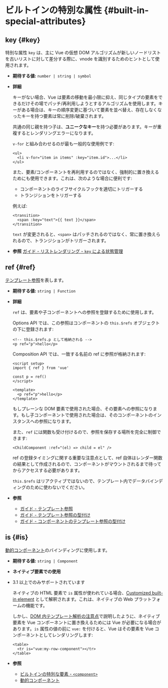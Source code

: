 # ビルトインの特別な属性 {#built-in-special-attributes}

## key {#key}

特別な属性 `key` は、主に Vue の仮想 DOM アルゴリズムが新しいノードリストを古いリストに対して差分する際に、vnode を識別するためのヒントとして使用されます。

- **期待する値:** `number | string | symbol`

- **詳細**

  キーがない場合、Vue は要素の移動を最小限に抑え、同じタイプの要素をできるだけその場でパッチ/再利用しようとするアルゴリズムを使用します。キーがある場合は、キーの順序変更に基づいて要素を並べ替え、存在しなくなったキーを持つ要素は常に削除/破棄されます。

  共通の同じ親を持つ子は、**ユニークなキー**を持つ必要があります。キーが重複するとレンダリングエラーになります。

  `v-for` と組み合わせるのが最も一般的な使用例です:

  ```vue-html
  <ul>
    <li v-for="item in items" :key="item.id">...</li>
  </ul>
  ```

  また、要素/コンポーネントを再利用するのではなく、強制的に置き換えるためにも使用できます。これは、次のような場合に便利です:

  - コンポーネントのライフサイクルフックを適切にトリガーする
  - トランジションをトリガーする

  例えば:

  ```vue-html
  <transition>
    <span :key="text">{{ text }}</span>
  </transition>
  ```

  `text` が変更されると、`<span>` はパッチされるのではなく、常に置き換えられるので、トランジションがトリガーされます。

- **参照** [ガイド - リストレンダリング - `key` による状態管理](/guide/essentials/list#maintaining-state-with-key)

## ref {#ref}

[テンプレート参照](/guide/essentials/template-refs)を表します。

- **期待する値:** `string | Function`

- **詳細**

  `ref` は、要素や子コンポーネントへの参照を登録するために使用します。

  Options API では、この参照はコンポーネントの `this.$refs` オブジェクトの下に登録されます:

  ```vue-html
  <!-- this.$refs.p として格納される -->
  <p ref="p">hello</p>
  ```

  Composition API では、一致する名前の ref に参照が格納されます:

  ```vue
  <script setup>
  import { ref } from 'vue'

  const p = ref()
  </script>

  <template>
    <p ref="p">hello</p>
  </template>
  ```

  もしプレーンな DOM 要素で使用された場合、その要素への参照になります。もし子コンポーネントで使用された場合は、そのコンポーネントのインスタンスへの参照になります。

  また、`ref` には関数も受け付けるので、参照を保存する場所を完全に制御できます:

  ```vue-html
  <ChildComponent :ref="(el) => child = el" />
  ```

  ref の登録タイミングに関する重要な注意点として、ref 自体はレンダー関数の結果として作成されるので、コンポーネントがマウントされるまで待ってからアクセスする必要があります。

  `this.$refs` はリアクティブではないので、テンプレート内でデータバインディングのために使わないでください。

- **参照**
  - [ガイド - テンプレート参照](/guide/essentials/template-refs)
  - [ガイド - テンプレート参照の型付け](/guide/typescript/composition-api#typing-template-refs) <sup class="vt-badge ts" />
  - [ガイド - コンポーネントのテンプレート参照の型付け](/guide/typescript/composition-api#typing-component-template-refs) <sup class="vt-badge ts" />

## is {#is}

[動的コンポーネント](/guide/essentials/component-basics#dynamic-components)のバインディングに使用します。

- **期待する値:** `string | Component`

- **ネイティブ要素での使用**

- 3.1 以上でのみサポートされています

  ネイティブの HTML 要素で `is` 属性が使われている場合、[Customized built-in element](https://html.spec.whatwg.org/multipage/custom-elements.html#custom-elements-customized-builtin-example) として解釈されます。これは、ネイティブの Web プラットフォームの機能です。

  しかし、[DOM 内テンプレート解析の注意点](/guide/essentials/component-basics#in-dom-template-parsing-caveats)で説明したように、ネイティブ要素を Vue コンポーネントに置き換えるためには Vue が必要になる場合があります。`is` 属性の値の前に `vue:` を付けると、Vue はその要素を Vue コンポーネントとしてレンダリングします:

  ```vue-html
  <table>
    <tr is="vue:my-row-component"></tr>
  </table>
  ```

- **参照**

  - [ビルトインの特別な要素 - `<component>`](/api/built-in-special-elements#component)
  - [動的コンポーネント](/guide/essentials/component-basics#dynamic-components)

